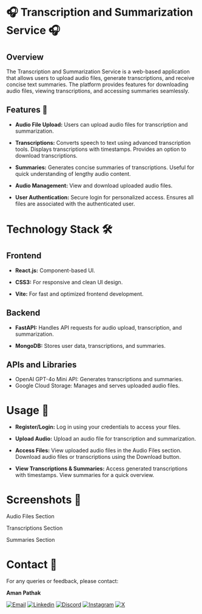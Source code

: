 # 🎧 Transcription and Summarization Service 🎧

## Overview
The Transcription and Summarization Service is a web-based application that allows users to upload audio files, generate transcriptions, and receive concise text summaries. The platform provides features for downloading audio files, viewing transcriptions, and accessing summaries seamlessly.

## Features 🚀
- **Audio File Upload:**
Users can upload audio files for transcription and summarization.

- **Transcriptions:**
Converts speech to text using advanced transcription tools.
Displays transcriptions with timestamps.
Provides an option to download transcriptions.

- **Summaries:**
Generates concise summaries of transcriptions.
Useful for quick understanding of lengthy audio content.

- **Audio Management:**
View and download uploaded audio files.

- **User Authentication:**
Secure login for personalized access.
Ensures all files are associated with the authenticated user.

# Technology Stack 🛠

## Frontend
- **React.js:** Component-based UI.

- **CSS3:** For responsive and clean UI design.

- **Vite:** For fast and optimized frontend development.

## Backend
- **FastAPI:** Handles API requests for audio upload, transcription, and summarization.

- **MongoDB:** Stores user data, transcriptions, and summaries.

## APIs and Libraries
- OpenAI GPT-4o Mini API: Generates transcriptions and summaries.
- Google Cloud Storage: Manages and serves uploaded audio files.

# Usage 📝
- **Register/Login:**
Log in using your credentials to access your files.

- **Upload Audio:**
Upload an audio file for transcription and summarization.

- **Access Files:**
View uploaded audio files in the Audio Files section.
Download audio files or transcriptions using the Download button.

- **View Transcriptions & Summaries:**
Access generated transcriptions with timestamps.
View summaries for a quick overview.

# Screenshots 📸
Audio Files Section

Transcriptions Section

Summaries Section

# Contact 📧
For any queries or feedback, please contact:

**Aman Pathak**

<a href="mailto:pathakamaniaf2003@gmail.com" target="_blank"><img alt="Email" src="https://img.shields.io/badge/Email-green? style=flat&logo=gmail&logoColor=FF0000&labelColor=000000&color=000000"/></a>
<a href='https://www.linkedin.com/in/aman-pathak-89961018a/' target="_blank"><img alt='Linkedin' src='https://img.shields.io/badge/LinkedIn-100000?style=flat&logo=Linkedin&logoColor=white&labelColor=2B8DFA&color=2B8DFA'/></a>
<a href='https://discord.com/channels/@me' target="_blank"><img alt='Discord' src='https://img.shields.io/badge/Discord-100000?style=flat&logo=Discord&logoColor=white&labelColor=5012EA&color=5012EA'/></a>
<a href='https://www.instagram.com/_amanpathak_1612/' target="_blank"><img alt='Instagram' src='https://img.shields.io/badge/Instagram-100000?style=flat&logo=Instagram&logoColor=FFFFFF&labelColor=F13EA9&color=F13EA9'/></a>
<a href='https://x.com/AmanPathak1612' target="_blank"><img alt='X' src='https://img.shields.io/badge/Twitter-100000?style=flat&logo=X&logoColor=FFFFFF&labelColor=000000&color=000000'/></a>



